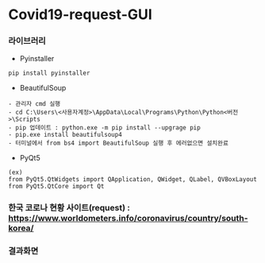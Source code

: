 # Covid19-request-GUI

### 라이브러리
- Pyinstaller
```
pip install pyinstaller
```
- BeautifulSoup
```
- 관리자 cmd 실행
- cd C:\Users\<사용자계정>\AppData\Local\Programs\Python\Python<버전>\Scripts
- pip 업데이트 : python.exe -m pip install --upgrage pip
- pip.exe install beautifulsoup4
- 터미널에서 from bs4 import BeautifulSoup 실행 후 에러없으면 설치완료
```
- PyQt5
```
(ex)
from PyQt5.QtWidgets import QApplication, QWidget, QLabel, QVBoxLayout
from PyQt5.QtCore import Qt
```

### 한국 코로나 현황 사이트(request) : https://www.worldometers.info/coronavirus/country/south-korea/

### 결과화면 


